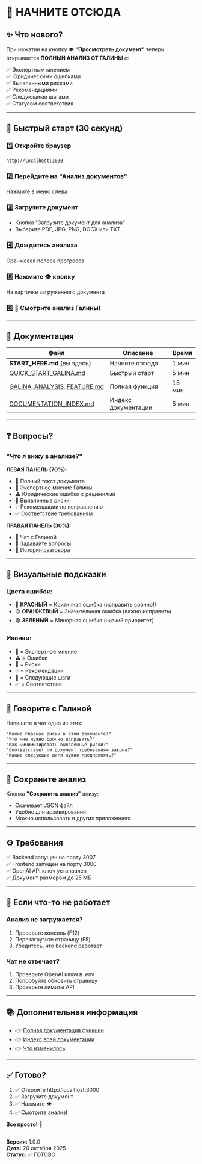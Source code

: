 # 🚀 НАЧНИТЕ ОТСЮДА

## ✨ Что нового?

При нажатии на кнопку 👁️ **"Просмотреть документ"** теперь открывается **ПОЛНЫЙ АНАЛИЗ ОТ ГАЛИНЫ** с:

✅ Экспертным мнением  
✅ Юридическими ошибками  
✅ Выявленными рисками  
✅ Рекомендациями  
✅ Следующими шагами  
✅ Статусом соответствия  

---

## 🎯 Быстрый старт (30 секунд)

### 1️⃣ Откройте браузер
```
http://localhost:3000
```

### 2️⃣ Перейдите на "Анализ документов"
Нажмите в меню слева

### 3️⃣ Загрузите документ
- Кнопка "Загрузите документ для анализа"
- Выберите PDF, JPG, PNG, DOCX или TXT

### 4️⃣ Дождитесь анализа
Оранжевая полоса прогресса

### 5️⃣ Нажмите 👁️ кнопку
На карточке загруженного документа

### 6️⃣ 🎉 Смотрите анализ Галины!

---

## 📖 Документация

| Файл | Описание | Время |
|------|---------|-------|
| **START_HERE.md** (вы здесь) | Начните отсюда | 1 мин |
| [QUICK_START_GALINA.md](./QUICK_START_GALINA.md) | Быстрый старт | 5 мин |
| [GALINA_ANALYSIS_FEATURE.md](./GALINA_ANALYSIS_FEATURE.md) | Полная функция | 15 мин |
| [DOCUMENTATION_INDEX.md](./DOCUMENTATION_INDEX.md) | Индекс документации | 5 мин |

---

## ❓ Вопросы?

### "Что я вижу в анализе?"

**ЛЕВАЯ ПАНЕЛЬ (70%):**
- 📄 Полный текст документа
- 💼 Экспертное мнение Галины
- ⚠️ Юридические ошибки с решениями
- 🚨 Выявленные риски
- 💡 Рекомендации по исправлению
- ✅ Соответствие требованиям

**ПРАВАЯ ПАНЕЛЬ (30%):**
- 💬 Чат с Галиной
- 🎤 Задавайте вопросы
- 📝 История разговора

---

## 🎨 Визуальные подсказки

### Цвета ошибок:
- 🔴 **КРАСНЫЙ** = Критичная ошибка (исправить срочно!)
- 🟡 **ОРАНЖЕВЫЙ** = Значительная ошибка (важно исправить)
- 🟢 **ЗЕЛЕНЫЙ** = Минорная ошибка (низкий приоритет)

### Иконки:
- 💼 = Экспертное мнение
- ⚠️ = Ошибки
- 🚨 = Риски
- 💡 = Рекомендации
- 🎯 = Следующие шаги
- ✅ = Соответствие

---

## 💬 Говорите с Галиной

Напишите в чат одно из этих:

```
"Какие главные риски в этом документе?"
"Что мне нужно срочно исправить?"
"Как минимизировать выявленные риски?"
"Соответствует ли документ требованиям закона?"
"Какие следующие шаги нужно предпринять?"
```

---

## 💾 Сохраните анализ

Кнопка **"Сохранить анализ"** внизу:
- Скачивает JSON файл
- Удобно для архивирования
- Можно использовать в других приложениях

---

## ⚙️ Требования

✅ Backend запущен на порту 3007  
✅ Frontend запущен на порту 3000  
✅ OpenAI API ключ установлен  
✅ Документ размером до 25 МБ  

---

## 🐛 Если что-то не работает

### Анализ не загружается?
1. Проверьте консоль (F12)
2. Перезагрузите страницу (F5)
3. Убедитесь, что backend работает

### Чат не отвечает?
1. Проверьте OpenAI ключ в .env
2. Попробуйте обновить страницу
3. Проверьте лимиты API

---

## 📚 Дополнительная информация

- 👉 [Полная документация функции](./GALINA_ANALYSIS_FEATURE.md)
- 👉 [Индекс всей документации](./DOCUMENTATION_INDEX.md)
- 👉 [Что изменилось](./CHANGES_SUMMARY.md)

---

## ✅ Готово?

1. ✅ Откройте http://localhost:3000
2. ✅ Загрузите документ
3. ✅ Нажмите 👁️
4. ✅ Смотрите анализ!

**Все просто! 🎉**

---

**Версия:** 1.0.0  
**Дата:** 20 октября 2025  
**Статус:** ✅ ГОТОВО

